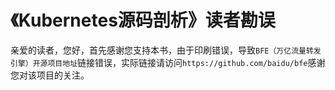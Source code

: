 # 《Kubernetes源码剖析》读者勘误

亲爱的读者，您好，首先感谢您支持本书，由于印刷错误，导致`BFE（万亿流量转发引擎）开源项目地址`链接错误，实际链接请访问`https://github.com/baidu/bfe`感谢您对该项目的关注。

